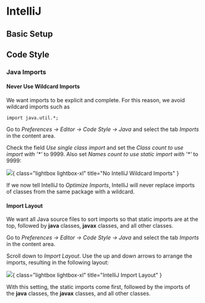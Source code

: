 # IntelliJ

## Basic Setup

## Code Style

### Java Imports

#### Never Use Wildcard Imports

We want imports to be explicit and complete. For this reason, we avoid wildcard imports such as 

```import java.util.*;```

Go to _Preferences → Editor → Code Style → Java_ and select the tab _Imports_ in the content area.

Check the field _Use single class import_ and set the _Class count to use import with '\*'_ to 9999.
Also set _Names count to use static import with '\*'_ to 9999:

![](assets/intellij_imports_single_class_and_wildcards.png){ class="lightbox lightbox-xl" title="No IntelliJ Wildcard Imports" }

If we now tell IntelliJ to
_Optimize Imports_, IntelliJ will never replace imports of classes from the same package
with a wildcard.

#### Import Layout

We want all Java source files to sort imports so that static imports are at the top, 
followed by **java** classes, **javax** classes, and all other classes.

Go to _Preferences → Editor → Code Style → Java_ and select the tab _Imports_ in the content area.

Scroll down to _Import Layout_. Use the up and down arrows to arrange the imports, resulting in
the following layout:

![](assets/intellij_java_import_layout.png){ class="lightbox lightbox-xl" title="IntelliJ Import Layout" }

With this setting, the static imports come first, followed by the imports of the **java** classes, 
the **javax** classes, and all other classes.
